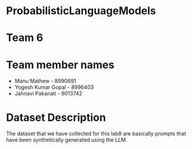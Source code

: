 # ProbabilisticLanguageModels

# Team 6

# Team member names
- Manu Mathew - 8990691
- Yogesh Kumar Gopal - 8996403 
- Jahnavi Pakanati - 9013742

# Dataset Description
The dataset that we have collected for this lab8 are basically prompts that have been synthetically generated using the LLM.
